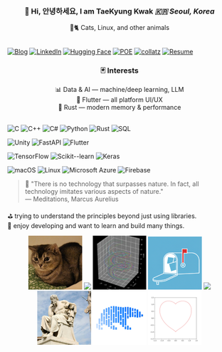 <div align="center">
<h3>👋 Hi, 안녕하세요, I am TaeKyung Kwak  
<i>🇰🇷 Seoul, Korea</i> </h3>
 🐧🐈 Cats, Linux, and other animals 
</div>
<br>

[![Blog](https://img.shields.io/badge/Blog-www.taery.blog-skyblue?style=flat-square)](https://www.taery.blog)
[![LinkedIn](https://img.shields.io/badge/LinkedIn-kwaktaekyung-blue?style=flat-square&logo=linkedin)](https://www.linkedin.com/in/kwaktaekyung/)
[![Hugging Face](https://img.shields.io/badge/Hugging_Face-🌈-yellow?style=flat-square)](https://huggingface.co/Taery)
[![POE](https://img.shields.io/badge/POE-🎨-FFA07A?style=flat-square&logo=poe&logoColor=pink)](https://poe.com/taery)
[![collatz](https://img.shields.io/badge/collatz-🎀-191970?style=flat-square&logo=nvidia&logoColor=32CD32)](https://polite-bush-02da9d200.1.azurestaticapps.net/)
[![Resume](https://img.shields.io/badge/Resume-Open-9370DB?style=flat-square&logo=google-chrome&logoColor=FFFFE0)](https://white-mushroom-011b04a00.1.azurestaticapps.net/)


<div align="center">
 <h3>🃏 Interests</h3>
  📊 Data & AI — machine/deep learning, LLM<br>
  🚀 Flutter — all platform UI/UX<br>
  🦀 Rust — modern memory & performance
</div>
<br>

![C](https://img.shields.io/badge/C-00599C?style=for-the-badge&logo=c&logoColor=white)
![C++](https://img.shields.io/badge/C++-00599C?style=for-the-badge&logo=cplusplus&logoColor=white)
![C#](https://img.shields.io/badge/C%23-239120?style=for-the-badge&logo=csharp&logoColor=white)
![Python](https://img.shields.io/badge/Python-3776AB?style=for-the-badge&logo=python&logoColor=white)
![Rust](https://img.shields.io/badge/Rust-000000?style=for-the-badge&logo=rust&logoColor=white)
![SQL](https://img.shields.io/badge/SQL-4479A1?style=for-the-badge&logo=database&logoColor=white)

![Unity](https://img.shields.io/badge/Unity-000000?style=for-the-badge&logo=unity&logoColor=white)
![FastAPI](https://img.shields.io/badge/FastAPI-009688?style=for-the-badge&logo=fastapi&logoColor=white)
![Flutter](https://img.shields.io/badge/Flutter-02569B?style=for-the-badge&logo=flutter&logoColor=white)

![TensorFlow](https://img.shields.io/badge/TensorFlow-FF6F00?style=for-the-badge&logo=tensorflow&logoColor=white)
![Scikit--learn](https://img.shields.io/badge/Scikit--learn-F7931E?style=for-the-badge&logo=scikitlearn&logoColor=white)
![Keras](https://img.shields.io/badge/Keras-D00000?style=for-the-badge&logo=keras&logoColor=white)

![macOS](https://img.shields.io/badge/macOS-000000?style=for-the-badge&logo=apple&logoColor=white)
![Linux](https://img.shields.io/badge/Linux-FCC624?style=for-the-badge&logo=linux&logoColor=black)
![Microsoft Azure](https://img.shields.io/badge/Microsoft%20Azure-0089D6?logo=msazure&logoColor=white&style=for-the-badge)
![Firebase](https://img.shields.io/badge/Firebase-FFCA28?style=for-the-badge&logo=firebase&logoColor=white)

> 📖 "There is no technology that surpasses nature. In fact, all technology imitates various aspects of nature."<br>
> — Meditations, Marcus Aurelius

⛳︎  trying to understand the principles beyond just using libraries.<br>
🎼  enjoy developing and want to learn and build many things.
<p align="center">
    <img src="assets/cat.jpg" width="24%" /> <img src="assets/sheep.jpg" width="24%" /> <img src="assets/3d_modi.png" width="24%" /> <img src="assets/icon_white.png" width="24%" /> <img src="assets/notebook.JPG" width="24%" /> <img src="assets/socrates.jpg" width="24%" /> <img src="assets/polars.png" width="24%" /> <img src="assets/heart.png" width="24%" />
</p>





